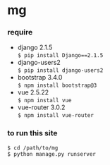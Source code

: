 # mg
### require 
* django 2.1.5  
`$ pip install Django==2.1.5`
* django-users2  
`$ pip install django-users2`
* bootstrap 3.4.0  
`$ npm install bootstrap@3`
* vue 2.5.22  
`$ npm install vue`
* vue-router 3.0.2  
`$ npm install vue-router`
### to run this site
`$ cd /path/to/mg`  
`$ python manage.py runserver`  
